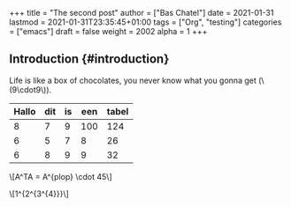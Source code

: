 +++
title = "The second post"
author = ["Bas Chatel"]
date = 2021-01-31
lastmod = 2021-01-31T23:35:45+01:00
tags = ["Org", "testing"]
categories = ["emacs"]
draft = false
weight = 2002
alpha = 1
+++

## Introduction {#introduction}

Life is like a box of chocolates, you never know what you gonna get (\\(9\cdot9\\)).

| Hallo | dit | is | een | tabel |
|-------|-----|----|-----|-------|
| 8     | 7   | 9  | 100 | 124   |
| 6     | 5   | 7  | 8   | 26    |
| 6     | 8   | 9  | 9   | 32    |

\\[A^TA = A^{plop} \cdot 45\\]

\\[1^{2^{3^{4}}}\\]
